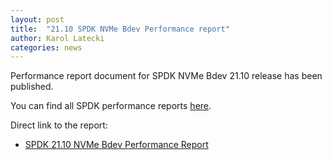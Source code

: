 ```yaml
---
layout: post
title:  "21.10 SPDK NVMe Bdev Performance report"
author: Karol Latecki
categories: news
---
```


Performance report document for SPDK NVMe Bdev 21.10 release has been published.

You can find all SPDK performance reports [here](https://spdk.io/doc/performance_reports.html).

Direct link to the report:

- [SPDK 21.10 NVMe Bdev Performance Report](https://ci.spdk.io/download/performance-reports/SPDK_nvme_bdev_perf_report_2110.pdf)

